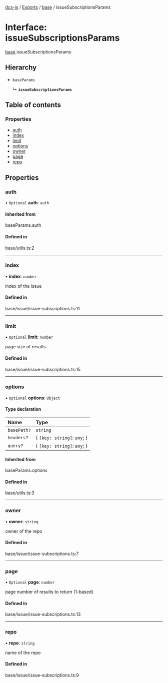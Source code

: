 [dcs-js](../README.md) / [Exports](../modules.md) / [base](../modules/base.md) / issueSubscriptionsParams

# Interface: issueSubscriptionsParams

[base](../modules/base.md).issueSubscriptionsParams

## Hierarchy

- `baseParams`

  ↳ **`issueSubscriptionsParams`**

## Table of contents

### Properties

- [auth](base.issueSubscriptionsParams.md#auth)
- [index](base.issueSubscriptionsParams.md#index)
- [limit](base.issueSubscriptionsParams.md#limit)
- [options](base.issueSubscriptionsParams.md#options)
- [owner](base.issueSubscriptionsParams.md#owner)
- [page](base.issueSubscriptionsParams.md#page)
- [repo](base.issueSubscriptionsParams.md#repo)

## Properties

### <a id="auth" name="auth"></a> auth

• `Optional` **auth**: `auth`

#### Inherited from

baseParams.auth

#### Defined in

base/utils.ts:2

___

### <a id="index" name="index"></a> index

• **index**: `number`

index of the issue

#### Defined in

base/issue/issue-subscriptions.ts:11

___

### <a id="limit" name="limit"></a> limit

• `Optional` **limit**: `number`

page size of results

#### Defined in

base/issue/issue-subscriptions.ts:15

___

### <a id="options" name="options"></a> options

• `Optional` **options**: `Object`

#### Type declaration

| Name | Type |
| :------ | :------ |
| `basePath?` | `string` |
| `headers?` | { `[key: string]`: `any`;  } |
| `query?` | { `[key: string]`: `any`;  } |

#### Inherited from

baseParams.options

#### Defined in

base/utils.ts:3

___

### <a id="owner" name="owner"></a> owner

• **owner**: `string`

owner of the repo

#### Defined in

base/issue/issue-subscriptions.ts:7

___

### <a id="page" name="page"></a> page

• `Optional` **page**: `number`

page number of results to return (1-based)

#### Defined in

base/issue/issue-subscriptions.ts:13

___

### <a id="repo" name="repo"></a> repo

• **repo**: `string`

name of the repo

#### Defined in

base/issue/issue-subscriptions.ts:9
